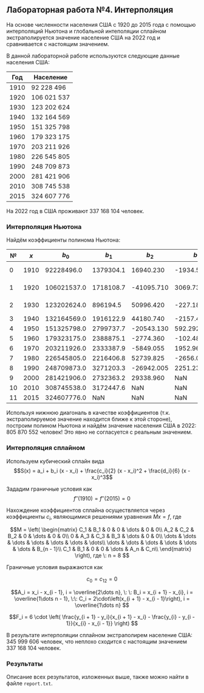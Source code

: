 ## Лабораторная работа №4. Интерполяция

На основе численности населения США с 1920 до 2015 года с помощью интерполяций Ньютона и глобальной интеполяции сплайном экстраполируется значение население США на 2022 год и сравнивается с настоящим значением.

В данной лабораторной работе используются следующие данные населения США:

|Год |Население |
| --- | --- |
|1910|92 228 496|
|1920|106 021 537|
|1930|123 202 624|
|1940|132 164 569|
|1950|151 325 798|
|1960|179 323 175|
|1970|203 211 926|
|1980|226 545 805|
|1990|248 709 873|
|2000|281 421 906|
|2010|308 745 538|
|2015|324 607 776|

На 2022 год в США проживают 337 168 104 человек.

### Интерполяция Ньютона

Найдём коэффициенты полинома Ньютона:

| №   |$x$   |    $b_0$   |   $b_1$  |   $b_2$   |    $b_3$    |    $b_4$   |   $b_5$  |   $b_6$  |   $b_7$  |   $b_8$  |     $b_9$    |    $b_10$     |   $b_11$   |
| --- | ---  |    ---     |   ---    |    ---    |      ---    |     ---    |   ---    |    ---   |    ---   |   ---    |      ---     |      ---      |     ---    |
|0   |1910  | 92228496.0  |1379304.1 | 16940.230 |-1934.531333 | 125.106725 |-4.150598 | 0.080565 |-0.000756 |-0.000008 | 5.099328e-07 |-1.430668e-08  |3.689161e-10|
|1   |1920  |106021537.0  |1718108.7 |-41095.710 | 3069.737667 | -82.423175 | 0.683327 | 0.027611 |-0.001362 | 0.000038 |-9.207357e-07 | 2.442951e-08  |         NaN|
|2   |1930  |123202624.0  | 896194.5 | 50996.420 | -227.189333 | -48.256825 | 2.340014 |-0.067705 | 0.001705 |-0.000045 | 1.400068e-06 |          NaN  |         NaN|
|3   |1940  |132164569.0  |1916122.9 | 44180.740 |-2157.462333 |  68.743867 |-1.722268 | 0.051623 |-0.001858 | 0.000074 |          NaN |          NaN  |         NaN|
|4   |1950  |151325798.0  |2799737.7 |-20543.130 |  592.292333 | -17.369554 | 1.375117 |-0.078456 | 0.003727 |      NaN |          NaN |          NaN  |         NaN|
|5   |1960  |179323175.0  |2388875.1 | -2774.360 | -102.489833 |  51.386312 |-3.332238 | 0.163792 |      NaN |      NaN |          NaN |          NaN  |         NaN|
|6   |1970  |203211926.0  |2333387.9 | -5849.055 | 1952.962667 |-115.225592 | 5.676314 |      NaN |      NaN |      NaN |          NaN |          NaN  |         NaN|
|7   |1980  |226545805.0  |2216406.8 | 52739.825 |-2656.061000 | 140.208560 |      NaN |      NaN |      NaN |      NaN |          NaN |          NaN  |         NaN|
|8   |1990  |248709873.0  |3271203.3 |-26942.005 | 2251.238600 |        NaN |      NaN |      NaN |      NaN |      NaN |          NaN |          NaN  |         NaN|
|9   |2000  |281421906.0  |2732363.2 | 29338.960 |         NaN |        NaN |      NaN |      NaN |      NaN |      NaN |          NaN |          NaN  |         NaN|
|10  |2010  |308745538.0  |3172447.6 |       NaN |         NaN |        NaN |      NaN |      NaN |      NaN |      NaN |          NaN |          NaN  |         NaN|
|11  |2015  |324607776.0  |      NaN |       NaN |         NaN |        NaN |      NaN |      NaN |      NaN |      NaN |          NaN |          NaN  |         NaN|

Используя нижнюю диагональ в качестве коэффициентов (т.к. экстраполируемое значение находится ближе к этой стороне), построим полином Ньютона и найдём значение населения США в 2022: 805 870 552 человек! Это явно не согласуется с реальным значением.

### Интерполяция сплайном

Используем кубический сплайн вида 
$$S(x) = a_i + b_i (x - x_i) + \frac{c_i}{2} (x - x_i)^2 +  \frac{d_i}{6} (x - x_i)^3$$ 

Зададим граничные условия как 
$$f''(1910) = f''(2015) = 0$$

Нахождение коэффициентов сплайна осуществляется через коэффициенты $c_i$, являющимися решениями уравнения $Mx = f$, где

$$M = \left(
    \begin{matrix}
        C_1 & B_1 & 0 & 0 & \dots & 0 & 0\\
        A_2 & C_2 & B_2 & 0 & \dots & 0 & 0\\
        0 & A_3 & C_3 & B_3 & \dots & 0 & 0\\
        \dots & \dots & \dots & \dots & \dots & \dots & \dots\\
        \dots & \dots & \dots & \dots & \dots & \dots & B_{n - 1}\\
        C_1 & B_1 & 0 & 0 & \dots & A_n & C_n\\
    \end{matrix}
    \right), где \: n = 8
$$

Граничные условия выражаются как 

$$c_0 = c_{12} = 0$$

$$A_i = x_i - x_{i - 1}, i = \overline{2\dots n}, \: \:
  B_i = x_{i + 1} - x_{i}, i = \overline{1\dots n - 1}, \:\:
  C_i = 2\cdot\left(x_{i + 1} - x_{i - 1}\right), i = \overline{1\dots n}
$$

$$F_i = 6 \cdot \left(
    \frac{y_{i + 1} - y_i}{x_{i + 1} - x_i} - 
    \frac{y_{i} - y_{i - 1}}{x_{i} - x_{i - 1}}
    \right)
$$

В результате интерполяции сплайном экстраполирем население США: 345 999 606 человек, что неплохо сходится с настоящим значением 337 168 104 человек.

### Результаты

Описание всех результатов, изложенных выше, также можно найти в файле `report.txt`.
